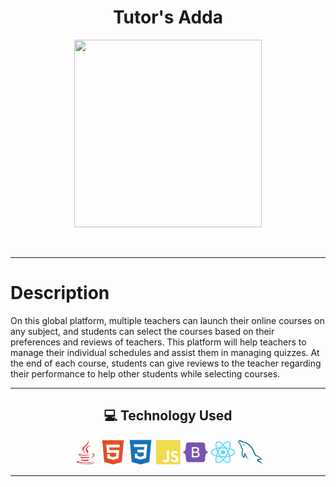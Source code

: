 <h1 align="center"> Tutor's Adda </h1>
<p align="center">
<img height="300" width="300"  src="https://github.com/Dilip2116/tutor-s_adda/blob/main/ui-pages/tutor_adda.gif">
</p>



<br/>

<hr>

# Description
On this global platform, multiple teachers can launch their online courses on any subject, and students can select the courses based on their preferences and reviews of teachers. This platform will help teachers to manage their individual schedules and assist them in managing quizzes. At the end of each course, students can give reviews to the teacher regarding their performance to help other students while selecting courses.


<hr>
<h2 align="center"> 💻 Technology Used </h2>
<p align="center">
 
<img height="40" src="https://github.com/devicons/devicon/blob/master/icons/java/java-plain.svg">
<img height="40" src="https://github.com/devicons/devicon/blob/master/icons/html5/html5-plain.svg">
<img height="40" src="https://github.com/devicons/devicon/blob/master/icons/css3/css3-plain.svg">
<img height="40" src="https://github.com/devicons/devicon/blob/master/icons/javascript/javascript-plain.svg">
<img height="40" src="https://github.com/devicons/devicon/blob/master/icons/bootstrap/bootstrap-plain.svg">
<img height="40" src="https://github.com/devicons/devicon/blob/master/icons/react/react-original.svg">
<img height="40" src="https://github.com/devicons/devicon/blob/master/icons/mysql/mysql-plain.svg">
</p>
 <hr/>








